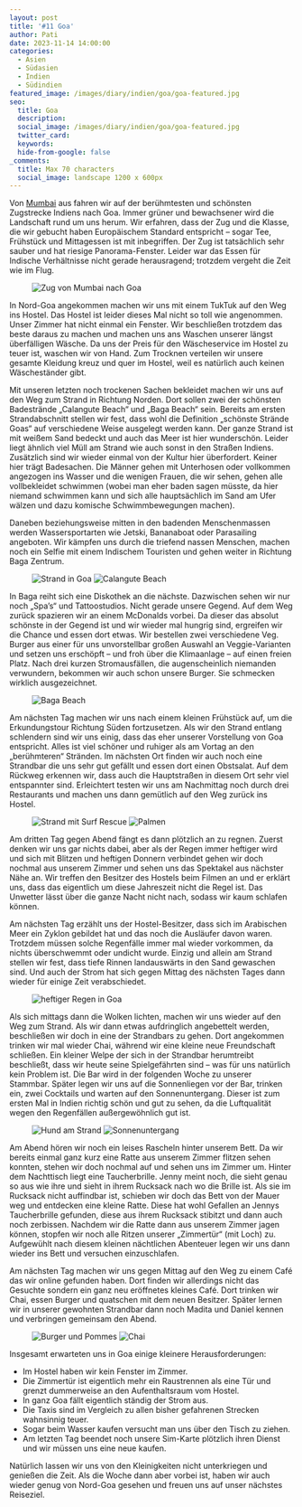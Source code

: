 ```yaml
---
layout: post
title: '#11 Goa'
author: Pati
date: 2023-11-14 14:00:00
categories:
  - Asien
  - Südasien
  - Indien
  - Südindien
featured_image: /images/diary/indien/goa/goa-featured.jpg
seo:
  title: Goa
  description:
  social_image: /images/diary/indien/goa/goa-featured.jpg
  twitter_card:
  keywords:
  hide-from-google: false
_comments:
  title: Max 70 characters
  social_image: landscape 1200 x 600px
---
```

Von [Mumbai](2023-11-07-mumbai-2) aus fahren wir auf der berühmtesten und schönsten Zugstrecke Indiens nach Goa. Immer grüner und bewachsener wird die Landschaft rund um uns herum. Wir erfahren, dass der Zug und die Klasse, die wir gebucht haben Europäischem Standard entspricht – sogar Tee, Frühstück und Mittagessen ist mit inbegriffen. Der Zug ist tatsächlich sehr sauber und hat riesige Panorama-Fenster. Leider war das Essen für Indische Verhältnisse nicht gerade herausragend; trotzdem vergeht die Zeit wie im Flug.

<figure class="img1">
 	<img src="/images/diary/indien/goa/goa-1.jpg" alt="Zug von Mumbai nach Goa">
</figure>

In Nord-Goa angekommen machen wir uns mit einem TukTuk auf den Weg ins Hostel. Das Hostel ist leider dieses Mal nicht so toll wie angenommen. Unser Zimmer hat nicht einmal ein Fenster. Wir beschließen trotzdem das beste daraus zu machen und machen uns ans Waschen unserer längst überfälligen Wäsche. Da uns der Preis für den Wäscheservice im Hostel zu teuer ist, waschen wir von Hand. Zum Trocknen verteilen wir unsere gesamte Kleidung kreuz und quer im Hostel, weil es natürlich auch keinen Wäscheständer gibt.

Mit unseren letzten noch trockenen Sachen bekleidet machen wir uns auf den Weg zum Strand in Richtung Norden. Dort sollen zwei der schönsten Badestrände „Calangute Beach“ und „Baga Beach“ sein. Bereits am ersten Strandabschnitt stellen wir fest, dass wohl die Definition „schönste Strände Goas“ auf verschiedene Weise ausgelegt werden kann. Der ganze Strand ist mit weißem Sand bedeckt und auch das Meer ist hier wunderschön. Leider liegt ähnlich viel Müll am Strand wie auch sonst in den Straßen Indiens. Zusätzlich sind wir wieder einmal von der Kultur hier überfordert. Keiner hier trägt Badesachen. Die Männer gehen mit Unterhosen oder vollkommen angezogen ins Wasser und die wenigen Frauen, die wir sehen, gehen alle vollbekleidet schwimmen (wobei man eher baden sagen müsste, da hier niemand schwimmen kann und sich alle hauptsächlich im Sand am Ufer wälzen und dazu komische Schwimmbewegungen machen).

Daneben beziehungsweise mitten in den badenden Menschenmassen werden Wassersportarten wie Jetski, Bananaboat oder Parasailing angeboten. Wir kämpfen uns durch die triefend nassen Menschen, machen noch ein Selfie mit einem Indischem Touristen und gehen weiter in Richtung Baga Zentrum. 

<figure class="img2">
 	<img src="/images/diary/indien/goa/goa-6.jpg" alt="Strand in Goa">
  <img src="/images/diary/indien/goa/goa-7.jpg" alt="Calangute Beach">
</figure>

In Baga reiht sich eine Diskothek an die nächste. Dazwischen sehen wir nur noch „Spa’s“ und Tattoostudios. Nicht gerade unsere Gegend. Auf dem Weg zurück spazieren wir an einem McDonalds vorbei. Da dieser das absolut schönste in der Gegend ist und wir wieder mal hungrig sind, ergreifen wir die Chance und essen dort etwas. Wir bestellen zwei verschiedene Veg. Burger aus einer für uns unvorstellbar großen Auswahl an Veggie-Varianten und setzen uns erschöpft – und froh über die Klimaanlage – auf einen freien Platz. Nach drei kurzen Stromausfällen, die augenscheinlich niemanden verwundern, bekommen wir auch schon unsere Burger. Sie schmecken wirklich ausgezeichnet. 

<figure class="img1">
 	<img src="/images/diary/indien/goa/goa-11.jpg" alt="Baga Beach">
</figure>

Am nächsten Tag machen wir uns nach einem kleinen Frühstück auf, um die Erkundungstour Richtung Süden fortzusetzen. Als wir den Strand entlang schlendern sind wir uns einig, dass das eher unserer Vorstellung von Goa entspricht. Alles ist viel schöner und ruhiger als am Vortag an den „berühmteren“ Stränden. Im nächsten Ort finden wir auch noch eine Strandbar die uns sehr gut gefällt und essen dort einen Obstsalat. Auf dem Rückweg erkennen wir, dass auch die Hauptstraßen in diesem Ort sehr viel entspannter sind. Erleichtert testen wir uns am Nachmittag noch durch drei Restaurants und machen uns dann gemütlich auf den Weg zurück ins Hostel.

<figure class="img2">
 	<img src="/images/diary/indien/goa/goa-2.jpg" alt="Strand mit Surf Rescue">
  <img src="/images/diary/indien/goa/goa-3.jpg" alt="Palmen">
</figure>

Am dritten Tag gegen Abend fängt es dann plötzlich an zu regnen. Zuerst denken wir uns gar nichts dabei, aber als der Regen immer heftiger wird und sich mit Blitzen und heftigen Donnern verbindet gehen wir doch nochmal aus unserem Zimmer und sehen uns das Spektakel aus nächster Nähe an. Wir treffen den Besitzer des Hostels beim Filmen an und er erklärt uns, dass das eigentlich um diese Jahreszeit nicht die Regel ist. Das Unwetter lässt über die ganze Nacht nicht nach, sodass wir kaum schlafen können.

Am nächsten Tag erzählt uns der Hostel-Besitzer, dass sich im Arabischen Meer ein Zyklon gebildet hat und das noch die Ausläufer davon waren. Trotzdem müssen solche Regenfälle immer mal wieder vorkommen, da nichts überschwemmt oder undicht wurde. Einzig und allein am Strand stellen wir fest, dass tiefe Rinnen landauswärts in den Sand gewaschen sind. Und auch der Strom hat sich gegen Mittag des nächsten Tages dann wieder für einige Zeit verabschiedet. 

<figure class="img1">
 	<img src="/images/diary/indien/goa/goa-8.jpg" alt="heftiger Regen in Goa">
</figure>

Als sich mittags dann die Wolken lichten, machen wir uns wieder auf den Weg zum Strand. Als wir dann etwas aufdringlich angebettelt werden, beschließen wir doch in eine der Strandbars zu gehen. Dort angekommen trinken wir mal wieder Chai, während wir eine kleine neue Freundschaft schließen. Ein kleiner Welpe der sich in der Strandbar herumtreibt beschließt, dass wir heute seine Spielgefährten sind – was für uns natürlich kein Problem ist. Die Bar wird in der folgenden Woche zu unserer Stammbar. Später legen wir uns auf die Sonnenliegen vor der Bar, trinken ein, zwei Cocktails und warten auf den Sonnenuntergang. Dieser ist zum ersten Mal in Indien richtig schön und gut zu sehen, da die Luftqualität wegen den Regenfällen außergewöhnlich gut ist. 

<figure class="img2">
 	<img src="/images/diary/indien/goa/goa-9.jpg" alt="Hund am Strand">
  <img src="/images/diary/indien/goa/goa-10.jpg" alt="Sonnenuntergang">
</figure>

Am Abend hören wir noch ein leises Rascheln hinter unserem Bett. Da wir bereits einmal ganz kurz eine Ratte aus unserem Zimmer flitzen sehen konnten, stehen wir doch nochmal auf und sehen uns im Zimmer um. Hinter dem Nachttisch liegt eine Taucherbrille. Jenny meint noch, die sieht genau so aus wie ihre und sieht in ihrem Rucksack nach wo die Brille ist. Als sie im Rucksack nicht auffindbar ist, schieben wir doch das Bett von der Mauer weg und entdecken eine kleine Ratte. Diese hat wohl Gefallen an Jennys Taucherbrille gefunden, diese aus ihrem Rucksack stibitzt und dann auch noch zerbissen. Nachdem wir die Ratte dann aus unserem Zimmer jagen können, stopfen wir noch alle Ritzen unserer „Zimmertür“ (mit Loch) zu. Aufgewühlt nach diesem kleinen nächtlichen Abenteuer legen wir uns dann wieder ins Bett und versuchen einzuschlafen.

Am nächsten Tag machen wir uns gegen Mittag auf den Weg zu einem Café das wir online gefunden haben. Dort finden wir allerdings nicht das Gesuchte sondern ein ganz neu eröffnetes kleines Café. Dort trinken wir Chai, essen Burger und quatschen mit dem neuen Besitzer. Später lernen wir in unserer gewohnten Strandbar dann noch Madita und Daniel kennen und verbringen gemeinsam den Abend. 

<figure class="img2">
 	<img src="/images/diary/indien/goa/goa-4.jpg" alt="Burger und Pommes">
  <img src="/images/diary/indien/goa/goa-5.jpg" alt="Chai">
</figure>

Insgesamt erwarteten uns in Goa einige kleinere Herausforderungen:

- Im Hostel haben wir kein Fenster im Zimmer.
- Die Zimmertür ist eigentlich mehr ein Raustrennen als eine Tür und grenzt dummerweise an den Aufenthaltsraum vom Hostel.
- In ganz Goa fällt eigentlich ständig der Strom aus.
- Die Taxis sind im Vergleich zu allen bisher gefahrenen Strecken wahnsinnig teuer.
- Sogar beim Wasser kaufen versucht man uns über den Tisch zu ziehen.
- Am letzten Tag beendet noch unsere Sim-Karte plötzlich ihren Dienst und wir müssen uns eine neue kaufen.

Natürlich lassen wir uns von den Kleinigkeiten nicht unterkriegen und genießen die Zeit. Als die Woche dann aber vorbei ist, haben wir auch wieder genug von Nord-Goa gesehen und freuen uns auf unser nächstes Reiseziel.
